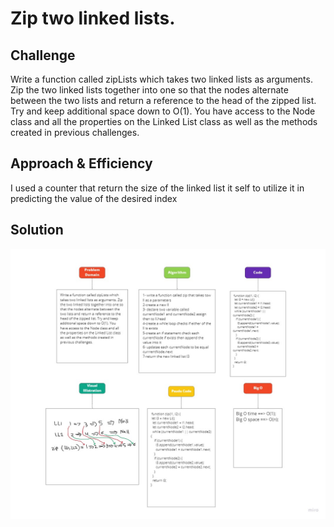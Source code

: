 # Zip two linked lists.

## Challenge

Write a function called zipLists which takes two linked lists as arguments. Zip the two linked lists together into one so that the nodes alternate between the two lists and return a reference to the head of the zipped list. Try and keep additional space down to O(1). You have access to the Node class and all the properties on the Linked List class as well as the methods created in previous challenges.

## Approach & Efficiency

I used a counter that return the size of the linked list it self to utilize it in predicting the value of the desired index

## Solution

![img](../assets/code-challenge08.jpg)
